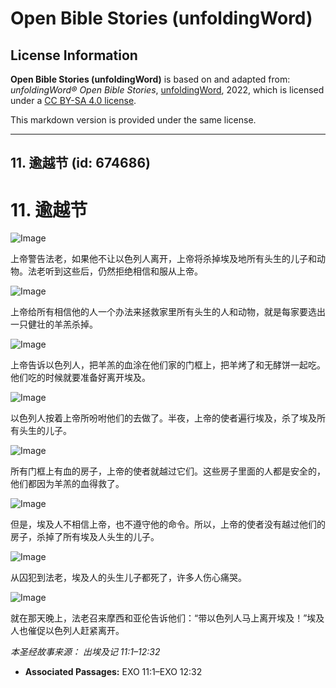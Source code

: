 # Open Bible Stories (unfoldingWord)

## License Information

**Open Bible Stories (unfoldingWord)** is based on and adapted from: _unfoldingWord® Open Bible Stories_, [unfoldingWord](https://unfoldingword.org/utw), 2022, which is licensed under a [CC BY-SA 4.0 license](https://creativecommons.org/licenses/by-sa/4.0/legalcode.en).

This markdown version is provided under the same license.



--------------------------------

## 11. 逾越节 (id: 674686)

11\. 逾越节
========

![Image](https://cdn.door43.org/obs/jpg/360px/obs-en-11-01.jpg?direct&)

上帝警告法老，如果他不让以色列人离开，上帝将杀掉埃及地所有头生的儿子和动物。法老听到这些后，仍然拒绝相信和服从上帝。

![Image](https://cdn.door43.org/obs/jpg/360px/obs-en-11-02.jpg?direct&)

上帝给所有相信他的人一个办法来拯救家里所有头生的人和动物，就是每家要选出一只健壮的羊羔杀掉。

![Image](https://cdn.door43.org/obs/jpg/360px/obs-en-11-03.jpg?direct&)

上帝告诉以色列人，把羊羔的血涂在他们家的门框上，把羊烤了和无酵饼一起吃。他们吃的时候就要准备好离开埃及。

![Image](https://cdn.door43.org/obs/jpg/360px/obs-en-11-04.jpg?direct&)

以色列人按着上帝所吩咐他们的去做了。半夜，上帝的使者遍行埃及，杀了埃及所有头生的儿子。

![Image](https://cdn.door43.org/obs/jpg/360px/obs-en-11-05.jpg?direct&)

所有门框上有血的房子，上帝的使者就越过它们。这些房子里面的人都是安全的，他们都因为羊羔的血得救了。

![Image](https://cdn.door43.org/obs/jpg/360px/obs-en-11-06.jpg?direct&)

但是，埃及人不相信上帝，也不遵守他的命令。所以，上帝的使者没有越过他们的房子，杀掉了所有埃及人头生的儿子。

![Image](https://cdn.door43.org/obs/jpg/360px/obs-en-11-07.jpg?direct&)

从囚犯到法老，埃及人的头生儿子都死了，许多人伤心痛哭。

![Image](https://cdn.door43.org/obs/jpg/360px/obs-en-11-08.jpg?direct&)

就在那天晚上，法老召来摩西和亚伦告诉他们：“带以色列人马上离开埃及！”埃及人也催促以色列人赶紧离开。

*本圣经故事来源： 出埃及记 11:1–12:32*

* **Associated Passages:** EXO 11:1–EXO 12:32


